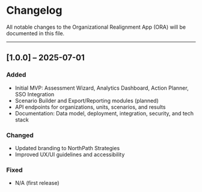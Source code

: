 # Changelog

All notable changes to the Organizational Realignment App (ORA) will be documented in this file.

---

## [1.0.0] – 2025-07-01
### Added
- Initial MVP: Assessment Wizard, Analytics Dashboard, Action Planner, SSO Integration
- Scenario Builder and Export/Reporting modules (planned)
- API endpoints for organizations, units, scenarios, and results
- Documentation: Data model, deployment, integration, security, and tech stack

### Changed
- Updated branding to NorthPath Strategies
- Improved UX/UI guidelines and accessibility

### Fixed
- N/A (first release)
